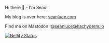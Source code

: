 Hi there :wave: - I'm Sean!

My blog is over here: <a href="https://seanluce.com">seanluce.com</a>

Find me on Mastodon: <a rel="me" href="https://hachyderm.io/@seanluce">@seanluce@hachyderm.io</a>

[![Netlify Status](https://api.netlify.com/api/v1/badges/603f37d4-b03e-4d34-af2e-c21c153b2b4f/deploy-status)](https://app.netlify.com/sites/seanluce/deploys)
